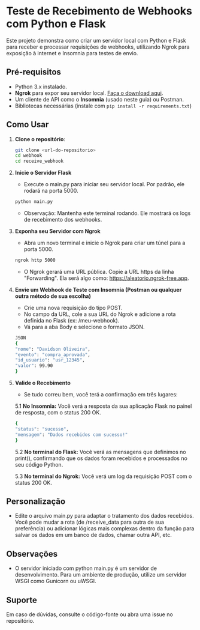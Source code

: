# Teste de Recebimento de Webhooks com Python e Flask

Este projeto demonstra como criar um servidor local com Python e Flask para receber e processar requisições de webhooks, utilizando Ngrok para exposição à internet e Insomnia para testes de envio.

## Pré-requisitos

- Python 3.x instalado.
- **Ngrok** para expor seu servidor local. [Faça o download aqui](https://ngrok.com/download).
- Um cliente de API como o **Insomnia** (usado neste guia) ou Postman.
- Bibliotecas necessárias (instale com `pip install -r requirements.txt`)

## Como Usar

1. **Clone o repositório**:

    ```bash
    git clone <url-do-repositorio>
    cd webhook
    cd receive_webhook
    ```

2. **Inicie o Servidor Flask**

    - Execute o main.py para iniciar seu servidor local. Por padrão, ele rodará na porta 5000.
    ```bash
    python main.py
    ```
    - Observação: Mantenha este terminal rodando. Ele mostrará os logs de recebimento dos webhooks.

3. **Exponha seu Servidor com Ngrok**
    - Abra um novo terminal e inicie o Ngrok para criar um túnel para a porta 5000.
    ```bash
    ngrok http 5000
    ```
    - O Ngrok gerará uma URL pública. Copie a URL https da linha "Forwarding". Ela será algo como: https://aleatorio.ngrok-free.app.

4. **Envie um Webhook de Teste com Insomnia (Postman ou qualquer outra método de sua escolha)**

    - Crie uma nova requisição do tipo POST.
    - No campo da URL, cole a sua URL do Ngrok e adicione a rota definida no Flask (ex: /meu-webhook).
    - Vá para a aba Body e selecione o formato JSON.
    ```bash
    JSON
    {
    "nome": "Davidson Oliveira",
    "evento": "compra_aprovada",
    "id_usuario": "usr_12345",
    "valor": 99.90
    }
    ```

5. **Valide o Recebimento**
    - Se tudo correu bem, você terá a confirmação em três lugares:

    5.1 **No Insomnia:** Você verá a resposta da sua aplicação Flask no painel de resposta, com o status 200 OK.
    ```bash
    {
    "status": "sucesso",
    "mensagem": "Dados recebidos com sucesso!"
    }
    ```
    5.2 **No terminal do Flask:** Você verá as mensagens que definimos no print(), confirmando que os dados foram recebidos e processados no seu código Python.

    5.3 **No terminal do Ngrok:** Você verá um log da requisição POST com o status 200 OK.

## Personalização
- Edite o arquivo main.py para adaptar o tratamento dos dados recebidos. Você pode mudar a rota (de /receive_data para outra de sua preferência) ou adicionar lógicas mais complexas dentro da função para salvar os dados em um banco de dados, chamar outra API, etc.

## Observações
- O servidor iniciado com python main.py é um servidor de desenvolvimento. Para um ambiente de produção, utilize um servidor WSGI como Gunicorn ou uWSGI.

## Suporte

Em caso de dúvidas, consulte o código-fonte ou abra uma issue no repositório.